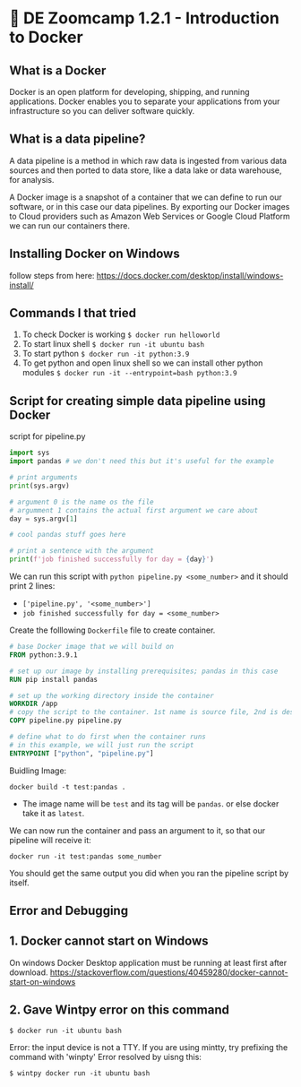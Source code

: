 # :movie_camera: DE Zoomcamp 1.2.1 - Introduction to Docker

## What is a Docker
Docker is an open platform for developing, shipping, and running applications. Docker enables you to separate your applications from your infrastructure so you can deliver software quickly.

## What is a data pipeline?
A data pipeline is a method in which raw data is ingested from various data sources and then ported to data store, like a data lake or data warehouse, for analysis.

A Docker image is a snapshot of a container that we can define to run our software, or in this case our data pipelines.
By exporting our Docker images to Cloud providers such as Amazon Web Services or Google Cloud Platform we can run our containers there.

## Installing Docker on Windows
follow steps from here: https://docs.docker.com/desktop/install/windows-install/


##  Commands I that tried
1. To check Docker is working
```$ docker run helloworld```
2. To start linux shell
```$ docker run -it ubuntu bash```
3. To start python
```$ docker run -it python:3.9```
4. To get python and open linux shell so we can install other python modules
```$ docker run -it --entrypoint=bash python:3.9```

## Script for creating simple data pipeline using Docker 
script for pipeline.py
```python
import sys
import pandas # we don't need this but it's useful for the example

# print arguments
print(sys.argv)

# argument 0 is the name os the file
# argumment 1 contains the actual first argument we care about
day = sys.argv[1]

# cool pandas stuff goes here

# print a sentence with the argument
print(f'job finished successfully for day = {day}')
```
We can run this script with `python pipeline.py <some_number>` and it should print 2 lines:
* `['pipeline.py', '<some_number>']`
* `job finished successfully for day = <some_number>`

 Create the folllowing `Dockerfile` file to create container.

```dockerfile
# base Docker image that we will build on
FROM python:3.9.1

# set up our image by installing prerequisites; pandas in this case
RUN pip install pandas

# set up the working directory inside the container
WORKDIR /app
# copy the script to the container. 1st name is source file, 2nd is destination
COPY pipeline.py pipeline.py

# define what to do first when the container runs
# in this example, we will just run the script
ENTRYPOINT ["python", "pipeline.py"]
```

Buidling Image:
```
docker build -t test:pandas .
```
* The image name will be `test` and its tag will be `pandas`. or else docker take it as  `latest`.

We can now run the container and pass an argument to it, so that our pipeline will receive it:

```
docker run -it test:pandas some_number
```

You should get the same output you did when you ran the pipeline script by itself.


##  Error and Debugging
## 1. Docker cannot start on Windows
On windows Docker Desktop application must be running at least first after download.
https://stackoverflow.com/questions/40459280/docker-cannot-start-on-windows

## 2. Gave Wintpy error on this command
```$ docker run -it ubuntu bash```

Error: the input device is not a TTY.  If you are using mintty, try prefixing the command with 'winpty'
Error resolved by uisng this:

```$ wintpy docker run -it ubuntu bash```

